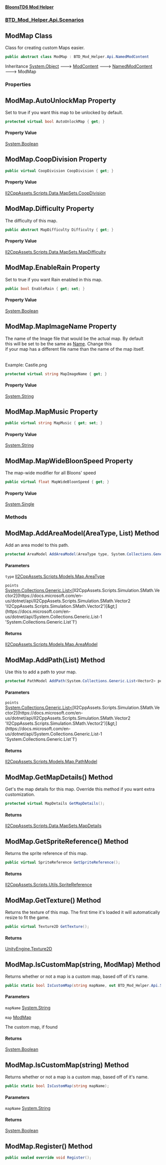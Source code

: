 #### [BloonsTD6 Mod Helper](README.md 'README')
### [BTD_Mod_Helper.Api.Scenarios](README.md#BTD_Mod_Helper.Api.Scenarios 'BTD_Mod_Helper.Api.Scenarios')

## ModMap Class

Class for creating custom Maps easier.

```csharp
public abstract class ModMap : BTD_Mod_Helper.Api.NamedModContent
```

Inheritance [System.Object](https://docs.microsoft.com/en-us/dotnet/api/System.Object 'System.Object') &#129106; [ModContent](BTD_Mod_Helper.Api.ModContent.md 'BTD_Mod_Helper.Api.ModContent') &#129106; [NamedModContent](BTD_Mod_Helper.Api.NamedModContent.md 'BTD_Mod_Helper.Api.NamedModContent') &#129106; ModMap
### Properties

<a name='BTD_Mod_Helper.Api.Scenarios.ModMap.AutoUnlockMap'></a>

## ModMap.AutoUnlockMap Property

Set to true if you want this map to be unlocked by default.

```csharp
protected virtual bool AutoUnlockMap { get; }
```

#### Property Value
[System.Boolean](https://docs.microsoft.com/en-us/dotnet/api/System.Boolean 'System.Boolean')

<a name='BTD_Mod_Helper.Api.Scenarios.ModMap.CoopDivision'></a>

## ModMap.CoopDivision Property

```csharp
public virtual CoopDivision CoopDivision { get; }
```

#### Property Value
[Il2CppAssets.Scripts.Data.MapSets.CoopDivision](https://docs.microsoft.com/en-us/dotnet/api/Il2CppAssets.Scripts.Data.MapSets.CoopDivision 'Il2CppAssets.Scripts.Data.MapSets.CoopDivision')

<a name='BTD_Mod_Helper.Api.Scenarios.ModMap.Difficulty'></a>

## ModMap.Difficulty Property

The difficulty of this map.

```csharp
public abstract MapDifficulty Difficulty { get; }
```

#### Property Value
[Il2CppAssets.Scripts.Data.MapSets.MapDifficulty](https://docs.microsoft.com/en-us/dotnet/api/Il2CppAssets.Scripts.Data.MapSets.MapDifficulty 'Il2CppAssets.Scripts.Data.MapSets.MapDifficulty')

<a name='BTD_Mod_Helper.Api.Scenarios.ModMap.EnableRain'></a>

## ModMap.EnableRain Property

Set to true if you want Rain enabled in this map.

```csharp
public bool EnableRain { get; set; }
```

#### Property Value
[System.Boolean](https://docs.microsoft.com/en-us/dotnet/api/System.Boolean 'System.Boolean')

<a name='BTD_Mod_Helper.Api.Scenarios.ModMap.MapImageName'></a>

## ModMap.MapImageName Property

The name of the Image file that would be the actual map. By default  
this will be set to be the same as [Name](BTD_Mod_Helper.Api.ModContent.md#BTD_Mod_Helper.Api.ModContent.Name 'BTD_Mod_Helper.Api.ModContent.Name'). Change this  
if your map has a different file name than the name of the map itself.  
<br/><br/>Example: Castle.png

```csharp
protected virtual string MapImageName { get; }
```

#### Property Value
[System.String](https://docs.microsoft.com/en-us/dotnet/api/System.String 'System.String')

<a name='BTD_Mod_Helper.Api.Scenarios.ModMap.MapMusic'></a>

## ModMap.MapMusic Property

```csharp
public virtual string MapMusic { get; set; }
```

#### Property Value
[System.String](https://docs.microsoft.com/en-us/dotnet/api/System.String 'System.String')

<a name='BTD_Mod_Helper.Api.Scenarios.ModMap.MapWideBloonSpeed'></a>

## ModMap.MapWideBloonSpeed Property

The map-wide modifier for all Bloons' speed

```csharp
public virtual float MapWideBloonSpeed { get; }
```

#### Property Value
[System.Single](https://docs.microsoft.com/en-us/dotnet/api/System.Single 'System.Single')
### Methods

<a name='BTD_Mod_Helper.Api.Scenarios.ModMap.AddAreaModel(AreaType,System.Collections.Generic.List_Vector2_)'></a>

## ModMap.AddAreaModel(AreaType, List<Vector2>) Method

Add an area model to this path.

```csharp
protected AreaModel AddAreaModel(AreaType type, System.Collections.Generic.List<Vector2> points);
```
#### Parameters

<a name='BTD_Mod_Helper.Api.Scenarios.ModMap.AddAreaModel(AreaType,System.Collections.Generic.List_Vector2_).type'></a>

`type` [Il2CppAssets.Scripts.Models.Map.AreaType](https://docs.microsoft.com/en-us/dotnet/api/Il2CppAssets.Scripts.Models.Map.AreaType 'Il2CppAssets.Scripts.Models.Map.AreaType')

<a name='BTD_Mod_Helper.Api.Scenarios.ModMap.AddAreaModel(AreaType,System.Collections.Generic.List_Vector2_).points'></a>

`points` [System.Collections.Generic.List&lt;](https://docs.microsoft.com/en-us/dotnet/api/System.Collections.Generic.List-1 'System.Collections.Generic.List`1')[Il2CppAssets.Scripts.Simulation.SMath.Vector2](https://docs.microsoft.com/en-us/dotnet/api/Il2CppAssets.Scripts.Simulation.SMath.Vector2 'Il2CppAssets.Scripts.Simulation.SMath.Vector2')[&gt;](https://docs.microsoft.com/en-us/dotnet/api/System.Collections.Generic.List-1 'System.Collections.Generic.List`1')

#### Returns
[Il2CppAssets.Scripts.Models.Map.AreaModel](https://docs.microsoft.com/en-us/dotnet/api/Il2CppAssets.Scripts.Models.Map.AreaModel 'Il2CppAssets.Scripts.Models.Map.AreaModel')

<a name='BTD_Mod_Helper.Api.Scenarios.ModMap.AddPath(System.Collections.Generic.List_Vector2_)'></a>

## ModMap.AddPath(List<Vector2>) Method

Use this to add a path to your map.

```csharp
protected PathModel AddPath(System.Collections.Generic.List<Vector2> points);
```
#### Parameters

<a name='BTD_Mod_Helper.Api.Scenarios.ModMap.AddPath(System.Collections.Generic.List_Vector2_).points'></a>

`points` [System.Collections.Generic.List&lt;](https://docs.microsoft.com/en-us/dotnet/api/System.Collections.Generic.List-1 'System.Collections.Generic.List`1')[Il2CppAssets.Scripts.Simulation.SMath.Vector2](https://docs.microsoft.com/en-us/dotnet/api/Il2CppAssets.Scripts.Simulation.SMath.Vector2 'Il2CppAssets.Scripts.Simulation.SMath.Vector2')[&gt;](https://docs.microsoft.com/en-us/dotnet/api/System.Collections.Generic.List-1 'System.Collections.Generic.List`1')

#### Returns
[Il2CppAssets.Scripts.Models.Map.PathModel](https://docs.microsoft.com/en-us/dotnet/api/Il2CppAssets.Scripts.Models.Map.PathModel 'Il2CppAssets.Scripts.Models.Map.PathModel')

<a name='BTD_Mod_Helper.Api.Scenarios.ModMap.GetMapDetails()'></a>

## ModMap.GetMapDetails() Method

Get's the map details for this map. Override this method if you want extra customization.

```csharp
protected virtual MapDetails GetMapDetails();
```

#### Returns
[Il2CppAssets.Scripts.Data.MapSets.MapDetails](https://docs.microsoft.com/en-us/dotnet/api/Il2CppAssets.Scripts.Data.MapSets.MapDetails 'Il2CppAssets.Scripts.Data.MapSets.MapDetails')

<a name='BTD_Mod_Helper.Api.Scenarios.ModMap.GetSpriteReference()'></a>

## ModMap.GetSpriteReference() Method

Returns the sprite reference of this map.

```csharp
public virtual SpriteReference GetSpriteReference();
```

#### Returns
[Il2CppAssets.Scripts.Utils.SpriteReference](https://docs.microsoft.com/en-us/dotnet/api/Il2CppAssets.Scripts.Utils.SpriteReference 'Il2CppAssets.Scripts.Utils.SpriteReference')

<a name='BTD_Mod_Helper.Api.Scenarios.ModMap.GetTexture()'></a>

## ModMap.GetTexture() Method

Returns the texture of this map. The first time it's loaded it will automatically resize to fit the game.

```csharp
public virtual Texture2D GetTexture();
```

#### Returns
[UnityEngine.Texture2D](https://docs.microsoft.com/en-us/dotnet/api/UnityEngine.Texture2D 'UnityEngine.Texture2D')

<a name='BTD_Mod_Helper.Api.Scenarios.ModMap.IsCustomMap(string,BTD_Mod_Helper.Api.Scenarios.ModMap)'></a>

## ModMap.IsCustomMap(string, ModMap) Method

Returns whether or not a map is a custom map, based off of it's name.

```csharp
public static bool IsCustomMap(string mapName, out BTD_Mod_Helper.Api.Scenarios.ModMap map);
```
#### Parameters

<a name='BTD_Mod_Helper.Api.Scenarios.ModMap.IsCustomMap(string,BTD_Mod_Helper.Api.Scenarios.ModMap).mapName'></a>

`mapName` [System.String](https://docs.microsoft.com/en-us/dotnet/api/System.String 'System.String')

<a name='BTD_Mod_Helper.Api.Scenarios.ModMap.IsCustomMap(string,BTD_Mod_Helper.Api.Scenarios.ModMap).map'></a>

`map` [ModMap](BTD_Mod_Helper.Api.Scenarios.ModMap.md 'BTD_Mod_Helper.Api.Scenarios.ModMap')

The custom map, if found

#### Returns
[System.Boolean](https://docs.microsoft.com/en-us/dotnet/api/System.Boolean 'System.Boolean')

<a name='BTD_Mod_Helper.Api.Scenarios.ModMap.IsCustomMap(string)'></a>

## ModMap.IsCustomMap(string) Method

Returns whether or not a map is a custom map, based off of it's name.

```csharp
public static bool IsCustomMap(string mapName);
```
#### Parameters

<a name='BTD_Mod_Helper.Api.Scenarios.ModMap.IsCustomMap(string).mapName'></a>

`mapName` [System.String](https://docs.microsoft.com/en-us/dotnet/api/System.String 'System.String')

#### Returns
[System.Boolean](https://docs.microsoft.com/en-us/dotnet/api/System.Boolean 'System.Boolean')

<a name='BTD_Mod_Helper.Api.Scenarios.ModMap.Register()'></a>

## ModMap.Register() Method

<inheritdoc/>

```csharp
public sealed override void Register();
```
